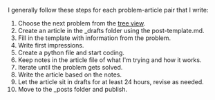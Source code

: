 I generally follow these steps for each problem-article pair that I write:
1. Choose the next problem from the [tree view](https://rosalind.info/problems/tree-view/).
2. Create an article in the _drafts folder using the post-template.md.
3. Fill in the template with information from the problem.
4. Write first impressions.
5. Create a python file and start coding.
6. Keep notes in the article file of what I'm trying and how it works.
7. Iterate until the problem gets solved.
8. Write the article based on the notes.
9. Let the article sit in drafts for at least 24 hours, revise as needed.
10. Move to the _posts folder and publish.